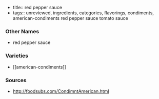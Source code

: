 - title:: red pepper sauce
- tags:: unreviewed, ingredients, categories, flavorings, condiments, american-condiments
red pepper sauce tomato sauce

### Other Names

* red pepper sauce

### Varieties

* [[american-condiments]]

### Sources
* http://foodsubs.com/CondimntAmerican.html

